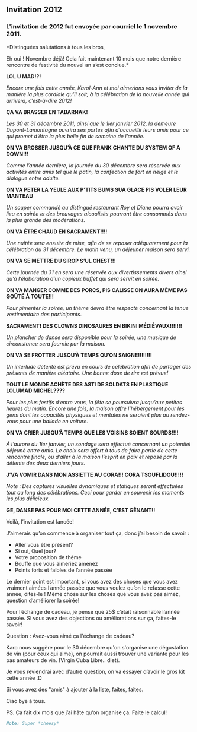 ## Invitation 2012

### L'invitation de 2012 fut envoyée par courriel le 1 novembre 2011. 

*Distinguées salutations à tous les bros,

Eh oui ! Novembre déjà! Cela fait maintenant 10 mois que notre dernière rencontre de festivité du nouvel an s’est conclue.*

**LOL U MAD!?!**

*Encore une fois cette année, Karol-Ann et moi aimerions vous inviter de la manière la plus cordiale qu’il soit, à la célébration de la nouvelle année qui arrivera, c’est-à-dire 2012!*

**ÇA VA BRASSER EN TABARNAK!**

*Les 30 et 31 décembre 2011, ainsi que le 1ier janvier 2012, la demeure Dupont-Lamontagne ouvrira ses portes afin d’accueillir leurs amis pour ce qui promet d’être la plus belle fin de semaine de l’année.*

**ON VA BROSSER JUSQU’À CE QUE FRANK CHANTE DU SYSTEM OF A DOWN!!!**

*Comme l’année dernière, la journée du 30 décembre sera réservée aux activités entre amis tel que le patin, la confection de fort en neige et le dialogue entre adulte.*

**ON VA PETER LA YEULE AUX P’TITS BUMS SUA GLACE PIS VOLER LEUR MANTEAU**

*Un souper commandé au distingué restaurant Roy et Diane pourra avoir lieu en soirée et des breuvages alcoolisés pourront être consommés dans la plus grande des modérations.*

**ON VA ÊTRE CHAUD EN SACRAMENT!!!!**

*Une nuitée sera ensuite de mise, afin de se reposer adéquatement pour la célébration du 31 décembre. Le matin venu, un déjeuner maison sera servi.*

**ON VA SE METTRE DU SIROP S’UL CHEST!!!**

*Cette journée du 31 en sera une réservée aux divertissements divers ainsi qu’à l’élaboration d’un copieux buffet qui sera servit en soirée.*

**ON VA MANGER COMME DES PORCS, PIS CALISSE ON AURA MÊME PAS GOÛTÉ À TOUTE!!!**

*Pour pimenter la soirée, un thème devra être respecté concernant la tenue vestimentaire des participants.*

**SACRAMENT! DES CLOWNS DINOSAURES EN BIKINI MÉDIÉVAUX!!!!!!!**

*Un plancher de danse sera disponible pour la soirée, une musique de circonstance sera fournie par la maison.*

**ON VA SE FROTTER JUSQU’À TEMPS QU’ON SAIGNE!!!!!!!!**

*Un interlude détente est prévu en cours de célébration afin de partager des présents de manière aléatoire. Une bonne dose de rire est prévue!*

**TOUT LE MONDE ACHÈTE DES ASTI DE SOLDATS EN PLASTIQUE LOLUMAD MICHEL????**

*Pour les plus festifs d’entre vous, la fête se poursuivra jusqu’aux petites heures du matin. Encore une fois, la maison offre l’hébergement pour les gens dont les capacités physiques et mentales ne seraient plus au rendez-vous pour une ballade en voiture.*

**ON VA CRIER JUSQU’À TEMPS QUE LES VOISINS SOIENT SOURDS!!!!**

*À l’aurore du 1ier janvier, un sondage sera effectué concernant un potentiel déjeuné entre amis. Le choix sera offert à tous de faire partie de cette rencontre finale, ou d’aller à la maison l’esprit en paix et reposé par la détente des deux derniers jours.*

**J’VA VOMIR DANS MON ASSIETTE AU CORA!!! CORA TSOUFLIDOU!!!!!**

*Note : Des captures visuelles dynamiques et statiques seront effectuées tout au long des célébrations. Ceci pour garder en souvenir les moments les plus délicieux.*

**GE, DANSE PAS POUR MOI CETTE ANNÉE, C’EST GÊNANT!!**

Voilà, l’invitation est lancée!

J’aimerais qu’on commence à organiser tout ça, donc j’ai besoin de savoir :

- Aller vous être présent?
- Si oui, Quel jour?
- Votre proposition de thème
- Bouffe que vous aimeriez amenez
- Points forts et faibles de l’année passée

Le dernier point est important, si vous avez des choses que vous avez vraiment aimées l’année passée que vous voulez qu’on le refasse cette année, dites-le ! Même chose sur les choses que vous avez pas aimez, question d’améliorer la soirée!

Pour l’échange de cadeau, je pense que 25$ c’était raisonnable l’année passée. Si vous avez des objections ou améliorations sur ça, faites-le savoir!

Question : Avez-vous aimé ça l'échange de cadeau?

Karo nous suggère pour le 30 décembre qu'on s'organise une dégustation de vin (pour ceux qui aime), on pourrait aussi trouver une variante pour les pas amateurs de vin. (Virgin Cuba Libre.. diet).

Je vous reviendrai avec d’autre question, on va essayer d’avoir le gros kit cette année :D

Si vous avez des "amis" à ajouter à la liste, faites, faites.

Ciao bye à tous.

PS. Ça fait dix mois que j’ai hâte qu’on organise ça. Faite le calcul!
```markdown
Note: Super *cheesy*
```

